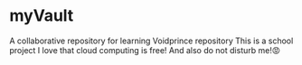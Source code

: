 # myVault
A collaborative repository for learning
Voidprince repository
This is a school project
I love that cloud computing is free!
And also do not disturb me!😡
